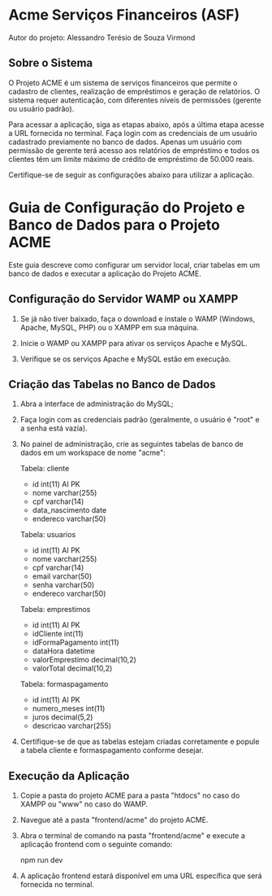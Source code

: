 # Acme Serviços Financeiros (ASF)
Autor do projeto: Alessandro Terésio de Souza Virmond

## Sobre o Sistema

O Projeto ACME é um sistema de serviços financeiros que permite o cadastro de clientes, realização de empréstimos e geração de relatórios. O sistema requer autenticação, com diferentes níveis de permissões (gerente ou usuário padrão). 

Para acessar a aplicação, siga as etapas abaixo, após a última etapa acesse a URL fornecida no terminal. Faça login com as credenciais de um usuário cadastrado previamente no banco de dados. Apenas um usuário com permissão de gerente terá acesso aos relatórios de empréstimo e todos os clientes têm um limite máximo de crédito de empréstimo de 50.000 reais.

Certifique-se de seguir as configurações abaixo para utilizar a aplicação.

# Guia de Configuração do Projeto e Banco de Dados para o Projeto ACME

Este guia descreve como configurar um servidor local, criar tabelas em um banco de dados e executar a aplicação do Projeto ACME.

## Configuração do Servidor WAMP ou XAMPP

1. Se já não tiver baixado, faça o download e instale o WAMP (Windows, Apache, MySQL, PHP) ou o XAMPP em sua máquina.

2. Inicie o WAMP ou XAMPP para ativar os serviços Apache e MySQL.

3. Verifique se os serviços Apache e MySQL estão em execução.

## Criação das Tabelas no Banco de Dados

1. Abra a interface de administração do MySQL;

2. Faça login com as credenciais padrão (geralmente, o usuário é "root" e a senha está vazia).

3. No painel de administração, crie as seguintes tabelas de banco de dados em um workspace de nome "acme":
   
   Tabela: cliente
   - id int(11) AI PK
   - nome varchar(255)
   - cpf varchar(14)
   - data_nascimento date
   - endereco varchar(50)

   Tabela: usuarios
   - id int(11) AI PK
   - nome varchar(255)
   - cpf varchar(14)
   - email varchar(50)
   - senha varchar(50)
   - endereco varchar(50)

   Tabela: emprestimos
   - id int(11) AI PK
   - idCliente int(11)
   - idFormaPagamento int(11)
   - dataHora datetime
   - valorEmprestimo decimal(10,2)
   - valorTotal decimal(10,2)

   Tabela: formaspagamento
   - id int(11) AI PK
   - numero_meses int(11)
   - juros decimal(5,2)
   - descricao varchar(255)

4. Certifique-se de que as tabelas estejam criadas corretamente e popule a tabela cliente e formaspagamento conforme desejar.

## Execução da Aplicação

1. Copie a pasta do projeto ACME para a pasta "htdocs" no caso do XAMPP ou "www" no caso do WAMP.

2. Navegue até a pasta "frontend/acme" do projeto ACME.

3. Abra o terminal de comando na pasta "frontend/acme" e execute a aplicação frontend com o seguinte comando:

   npm run dev

4. A aplicação frontend estará disponível em uma URL específica que será fornecida no terminal.